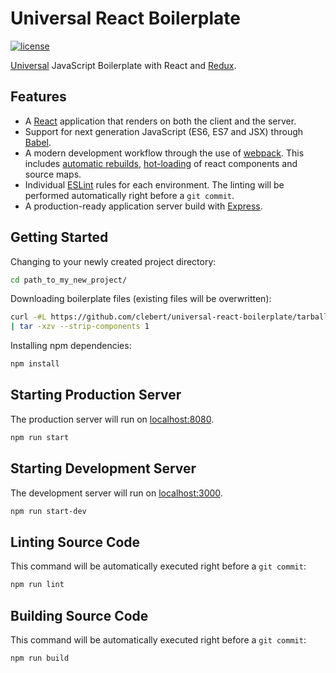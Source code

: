 # Universal React Boilerplate

[![license](http://img.shields.io/badge/license-MIT-blue.svg?style=flat)](https://raw.githubusercontent.com/clebert/universal-react-boilerplate/master/LICENSE)

[Universal](https://medium.com/@mjackson/universal-javascript-4761051b7ae9) JavaScript Boilerplate with React and [Redux](https://github.com/gaearon/redux).

## Features

- A [React](https://facebook.github.io/react/) application that renders on both the client and the server.
- Support for next generation JavaScript (ES6, ES7 and JSX) through [Babel](https://babeljs.io/).
- A modern development workflow through the use of [webpack](http://webpack.github.io/).
This includes [automatic rebuilds](https://github.com/webpack/webpack-dev-server), [hot-loading](https://github.com/gaearon/react-hot-loader) of react components and source maps.
- Individual [ESLint](http://eslint.org/) rules for each environment.
The linting will be performed automatically right before a ```git commit```.
- A production-ready application server build with [Express](http://expressjs.com/).

## Getting Started

Changing to your newly created project directory:

```sh
cd path_to_my_new_project/
```

Downloading boilerplate files (existing files will be overwritten):

```sh
curl -#L https://github.com/clebert/universal-react-boilerplate/tarball/master \
| tar -xzv --strip-components 1
```

Installing npm dependencies:

```sh
npm install
```

## Starting Production Server

The production server will run on [localhost:8080](http://localhost:8080/).

```sh
npm run start
```

## Starting Development Server

The development server will run on [localhost:3000](http://localhost:3000/).

```sh
npm run start-dev
```

## Linting Source Code

This command will be automatically executed right before a ```git commit```:

```sh
npm run lint
```

## Building Source Code

This command will be automatically executed right before a ```git commit```:

```sh
npm run build
```
